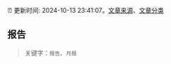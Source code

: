 :alarm_clock: 更新时间: 2024-10-13 23:41:07。[文章来源](/README.md)、[文章分类](/TAGS.md)

## 报告


> 关键字：`报告`、`月报`



